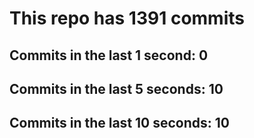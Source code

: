 # This repo has 1391 commits

## Commits in the last 1 second: 0
## Commits in the last 5 seconds: 10
## Commits in the last 10 seconds: 10
